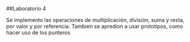 ##Laboratorio 4

Se implemento las operaciones de multiplicación, división, suma y resta, por valor y por referencia.
Tambien se apredion a usar prototipos, como hacer uso de los punteros 



